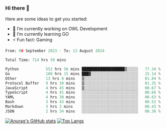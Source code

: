 ### Hi there 👋

Here are some ideas to get you started:

- 🔭 I’m currently working on OWL Development
- 🌱 I’m currently learning GO
-  ⚡ Fun fact: Gaming
  
  <!--
- 👯 I’m looking to collaborate on ...
- 🤔 I’m looking for help with ...
- 💬 Ask me about ...
- 📫 How to reach me: ...
- 😄 Pronouns: ...
-->

<!--START_SECTION:waka-->

```python
From: 06 September 2023 - To: 13 August 2024

Total Time: 714 hrs 59 mins

Python            552 hrs 56 mins ███████████████████▒░░░░░   77.34 %
Go                108 hrs 15 mins ███▓░░░░░░░░░░░░░░░░░░░░░   15.14 %
Other             13 hrs 8 mins   ▒░░░░░░░░░░░░░░░░░░░░░░░░   01.84 %
Protocol Buffer   9 hrs 38 mins   ▒░░░░░░░░░░░░░░░░░░░░░░░░   01.35 %
JavaScript        4 hrs 45 mins   ▒░░░░░░░░░░░░░░░░░░░░░░░░   00.67 %
TypeScript        4 hrs 41 mins   ░░░░░░░░░░░░░░░░░░░░░░░░░   00.66 %
YAML              4 hrs 30 mins   ░░░░░░░░░░░░░░░░░░░░░░░░░   00.63 %
Bash              3 hrs 43 mins   ░░░░░░░░░░░░░░░░░░░░░░░░░   00.52 %
Markdown          3 hrs 3 mins    ░░░░░░░░░░░░░░░░░░░░░░░░░   00.43 %
JSON              2 hrs 34 mins   ░░░░░░░░░░░░░░░░░░░░░░░░░   00.36 %
```

<!--END_SECTION:waka-->

[![Anurag's GitHub stats](https://github-readme-stats.vercel.app/api?username=aebalz&show_icons=true&theme=codeSTACKr)](https://github.com/anuraghazra/github-readme-stats)
[![Top Langs](https://github-readme-stats.vercel.app/api/top-langs/?username=aebalz&layout=compact&size_weight=0&count_weight=1&card_width=300)](https://github.com/anuraghazra/github-readme-stats)
<!-- [![Readme Card](https://github-readme-stats.vercel.app/api/pin/?username=aebalz&repo=go-gin-gone&show_owner=true)](https://github.com/anuraghazra/github-readme-stats)-->
